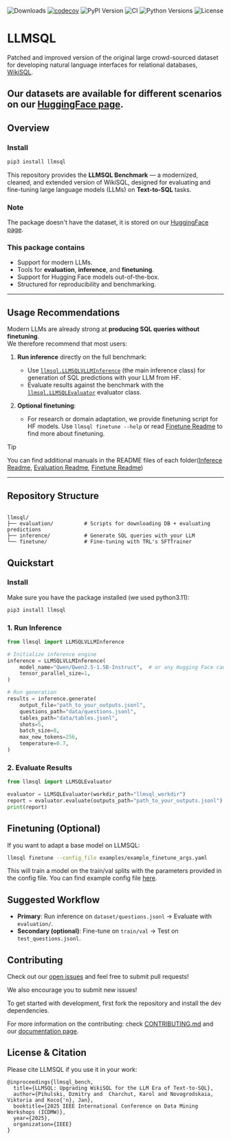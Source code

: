 ![Downloads](https://img.shields.io/pypi/dm/llmsql)
[![codecov](https://codecov.io/gh/LLMSQL/llmsql-benchmark/branch/main/graph/badge.svg)](https://codecov.io/gh/LLMSQL/llmsql-benchmark)
![PyPI Version](https://img.shields.io/pypi/v/llmsql)
![CI](https://github.com/LLMSQL/llmsql-benchmark/actions/workflows/tests.yml/badge.svg)
![Python Versions](https://img.shields.io/pypi/pyversions/llmsql)
![License](https://img.shields.io/pypi/l/llmsql)

# LLMSQL

Patched and improved version of the original large crowd-sourced dataset for developing natural language interfaces for relational databases, [WikiSQL](https://github.com/salesforce/WikiSQL).


Our datasets are available for different scenarios on our [HuggingFace page](https://huggingface.co/llmsql-bench).
---

## Overview

### Install

```bash
pip3 install llmsql
```

This repository provides the **LLMSQL Benchmark** — a modernized, cleaned, and extended version of WikiSQL, designed for evaluating and fine-tuning large language models (LLMs) on **Text-to-SQL** tasks. 

### Note
The package doesn't have the dataset, it is stored on our [HuggingFace page](https://huggingface.co/llmsql-bench).

### This package contains
- Support for modern LLMs.
- Tools for **evaluation**, **inference**, and **finetuning**.
- Support for Hugging Face models out-of-the-box.
- Structured for reproducibility and benchmarking.

---

## Usage Recommendations

Modern LLMs are already strong at **producing SQL queries without finetuning**.  
We therefore recommend that most users:

1. **Run inference** directly on the full benchmark:
   - Use [`llmsql.LLMSQLVLLMInference`](./llmsql/inference/inference.py) (the main inference class) for generation of SQL predictions with your LLM from HF.
   - Evaluate results against the benchmark with the [`llmsql.LLMSQLEvaluator`](./llmsql/evaluation/evaluator.py) evaluator class.

2. **Optional finetuning**:
   - For research or domain adaptation, we provide finetuning script for HF models. Use `llmsql finetune --help` or read [Finetune Readme](./llmsql/finetune/README.md) to find more about finetuning.

> [!Tip]
> You can find additional manuals in the README files of each folder([Inferece Readme](./llmsql/inference/README.md), [Evaluation Readme](./llmsql/evaluation/README.md), [Finetune Readme](./llmsql/finetune/README.md))
---

## Repository Structure

```

llmsql/
├── evaluation/          # Scripts for downloading DB + evaluating predictions
├── inference/           # Generate SQL queries with your LLM
└── finetune/            # Fine-tuning with TRL's SFTTrainer

```



## Quickstart


### Install

Make sure you have the package installed (we used python3.11):

```bash
pip3 install llmsql
```

### 1. Run Inference

```python
from llmsql import LLMSQLVLLMInference

# Initialize inference engine
inference = LLMSQLVLLMInference(
    model_name="Qwen/Qwen2.5-1.5B-Instruct",  # or any Hugging Face causal LM
    tensor_parallel_size=1,
)

# Run generation
results = inference.generate(
    output_file="path_to_your_outputs.jsonl",
    questions_path="data/questions.jsonl",
    tables_path="data/tables.jsonl",
    shots=5,
    batch_size=8,
    max_new_tokens=256,
    temperature=0.7,
)
```

### 2. Evaluate Results

```python
from llmsql import LLMSQLEvaluator

evaluator = LLMSQLEvaluator(workdir_path="llmsql_workdir")
report = evaluator.evaluate(outputs_path="path_to_your_outputs.jsonl")
print(report)
```



## Finetuning (Optional)

If you want to adapt a base model on LLMSQL:

```bash
llmsql finetune --config_file examples/example_finetune_args.yaml
```

This will train a model on the train/val splits with the parameters provided in the config file. You can find example config file [here](./examples/example_finetune_args.yaml).



## Suggested Workflow

* **Primary**: Run inference on `dataset/questions.jsonl` → Evaluate with `evaluation/`.
* **Secondary (optional)**: Fine-tune on `train/val` → Test on `test_questions.jsonl`.


## Contributing

Check out our [open issues](https://github.com/LLMSQL/llmsql-benchmark/issues) and feel free to submit pull requests!

We also encourage you to submit new issues!

To get started with development, first fork the repository and install the dev dependencies.

For more information on the contributing: check [CONTRIBUTING.md](./CONTRIBUTING.md) and our [documentation page](https://llmsql.github.io/llmsql-benchmark/).



## License & Citation

Please cite LLMSQL if you use it in your work:
```text
@inproceedings{llmsql_bench,
  title={LLMSQL: Upgrading WikiSQL for the LLM Era of Text-to-SQL},
  author={Pihulski, Dzmitry and  Charchut, Karol and Novogrodskaia, Viktoria and Koco{'n}, Jan},
  booktitle={2025 IEEE International Conference on Data Mining Workshops (ICDMW)},
  year={2025},
  organization={IEEE}
}
```


